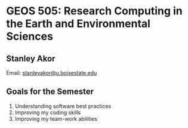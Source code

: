 # GEOS 505: Research Computing in the Earth and Environmental Sciences

## Stanley Akor


Email: [stanleyakor@u.boisestate.edu](mailto:stanleyakor@u.boisestate.edu)












## Goals for the Semester

1. Understanding software best practices
2. Improving my coding skills
3. Improving my team-work abilities
